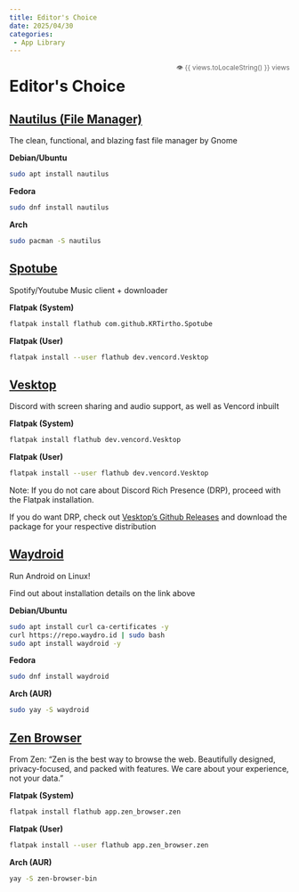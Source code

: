 ```yaml
---
title: Editor's Choice
date: 2025/04/30
categories:
 - App Library
---
```

<!-- View Counter with Google Analytics as backend -->
<script setup>
import { ref, onMounted } from 'vue'

const views = ref(0)

onMounted(() => {
  // Initialize GA4
  if (typeof window.gtag === 'undefined') {
    const script = document.createElement('script')
    script.async = true
    script.src = 'https://www.googletagmanager.com/gtag/js?id=G-LCT48BR4CV'
    document.head.appendChild(script)
    
    window.dataLayer = window.dataLayer || []
    function gtag(){dataLayer.push(arguments)}
    gtag('js', new Date())
    gtag('config', 'G-LCT48BR4CV')
  }

  // Client-side counter (fallback)
  const key = `views-${window.location.pathname}`
  views.value = parseInt(localStorage.getItem(key)) || 0
  views.value++
  localStorage.setItem(key, views.value)
})
</script>

<div class="view-counter" style="float:right; font-size:0.85em; color:#666;">
  👁️ {{ views.toLocaleString() }} views
</div>

# Editor's Choice

## [Nautilus (File Manager)](https://apps.gnome.org/Nautilus/)

The clean, functional, and blazing fast file manager by Gnome

**Debian/Ubuntu**

```bash
sudo apt install nautilus
```

**Fedora**

```bash
sudo dnf install nautilus
```

**Arch**

```bash
sudo pacman -S nautilus
```

## [Spotube](https://flathub.org/apps/com.github.KRTirtho.Spotube)

Spotify/Youtube Music client + downloader

**Flatpak (System)**

```bash
flatpak install flathub com.github.KRTirtho.Spotube
```

**Flatpak (User)**

```bash
flatpak install --user flathub dev.vencord.Vesktop
```

## [Vesktop](https://flathub.org/apps/dev.vencord.Vesktop)

Discord with screen sharing and audio support, as well as Vencord inbuilt

**Flatpak (System)**

```bash
flatpak install flathub dev.vencord.Vesktop
```

**Flatpak (User)**

```bash
flatpak install --user flathub dev.vencord.Vesktop
```

Note:
If you do not care about Discord Rich Presence (DRP), proceed with the Flatpak installation.

If you do want DRP, check out [Vesktop’s Github Releases](https://github.com/Vencord/Vesktop/releases) and download the package for your respective distribution

## [Waydroid](https://docs.waydro.id/usage/install-on-desktops)

Run Android on Linux!

Find out about installation details on the link above

**Debian/Ubuntu**

```bash
sudo apt install curl ca-certificates -y
curl https://repo.waydro.id | sudo bash
sudo apt install waydroid -y
```

**Fedora**

```bash
sudo dnf install waydroid
```

**Arch (AUR)**

```bash
sudo yay -S waydroid
```

## [Zen Browser](https://flathub.org/apps/app.zen_browser.zen)

From Zen: “Zen is the best way to browse the web. Beautifully designed, privacy-focused, and packed with features. We care about your experience, not your data.”

**Flatpak (System)**

```bash
flatpak install flathub app.zen_browser.zen
```

**Flatpak (User)**

```bash
flatpak install --user flathub app.zen_browser.zen
```

**Arch (AUR)**

```bash
yay -S zen-browser-bin
```
